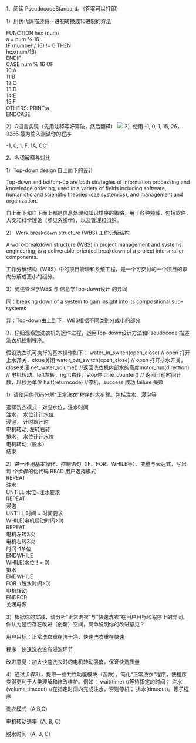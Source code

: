 1、阅读 PseudocodeStandard。（答案可以打印）

 1）用伪代码描述将十进制转换成16进制的方法 

  FUNCTION hex (num)   
        a = num % 16  
  IF (number / 16) != 0 THEN   
      hex(num/16)  
  ENDIF  
  CASE num % 16 OF   
      10:A  
      11:B  
      12:C  
      13:D  
      14:E  
      15:F  
      OTHERS: PRINT:a  
  ENDCASE  

 2）C语言实现（先用注释写好算法，然后翻译） 
 ![](http://ww1.sinaimg.cn/large/007jCw9lgy1fx6os7n0hrj30gv0dcgnh.jpg)
 3）使用 -1,  0,  1,  15,   26，3265 最为输入测试你的程序

  -1, 0, 1, F, 1A, CC1

2、名词解释与对比 

1）Top-down design  自上而下的设计

Top-down and bottom-up are both strategies of information processing and knowledge ordering, used in a variety of fields including software, humanistic and scientific theories (see systemics), and management and organization.

自上而下和自下而上都是信息处理和知识排序的策略，用于各种领域，包括软件，人文和科学理论（参见系统学），以及管理和组织。

2） Work breakdown structure (WBS)   工作分解结构

A work-breakdown structure (WBS) in project management and systems engineering, is a deliverable-oriented breakdown of a project into smaller components. 

工作分解结构（WBS）中的项目管理和系统工程，是一个可交付的一个项目的取向分解成更小的组分。

3）简述管理学WBS 与 信息学Top-down设计 的异同

同：breaking down of a system to gain insight into its compositional sub-systems 

异：Top-down由上到下，WBS根据不同类别分成小的部分

3、仔细观察您洗衣机的运作过程，运用Top-down设计方法和Pseudocode 描述洗衣机控制程序。

假设洗衣机可执行的基本操作如下： water_in_switch(open_close)  // open 打开上水开关，close关闭 water_out_switch(open_close)  // open 打开排水开关，close关闭 get_water_volume()  //返回洗衣机内部水的高度motor_run(direction) // 电机转动。left左转，right右转，stop停 time_counter()  // 返回当前时间计数，以秒为单位 halt(returncode) //停机，success 成功 failure 失败

1）请使用伪代码分解“正常洗衣”程序的大步骤。包括注水、浸泡等 

选择洗衣模式：对应水位，注水时间   
注水， 水位计计水位   
浸泡， 计时器计时   
电机转动, 左转右转  
排水， 水位计计水位   
电机转动（脱水）   
结束  

2）进一步用基本操作、控制语句（IF、FOR、WHILE等）、变量与表达式，写出每 个步骤的伪代码 
READ 用户选择模式  
REPEAT  
注水  
UNTILL 水位=注水要求  
REPEAT   
浸泡  
UNTILL 时间 = 时间要求  
WHILE(电机启动时间>0)  
REPEAT   
电机左转3次  
电机右转3次  
时间-1单位  
ENDWHILE  
WHILE(水位！= 0)  
排水  
ENDWHILE  
FOR（脱水时间>0）   
电机转动  
ENDFOR  
关闭电源  

3）根据你的实践，请分析“正常洗衣”与“快速洗衣”在用户目标和程序上的异同。 你认为是否存在改进（创新）空间，简单说明你的改进意见？ 

用户目标：正常洗衣重在洗干净，快速洗衣重在快速

程序：快速洗衣没有浸泡环节

改进意见：加大快速洗衣时的电机转动强度，保证快洗质量

4）通过步骤3），提取一些共性功能模块（函数），简化“正常洗衣”程序，使程序 变得更利于人类理解和修改维护。例如： wait(time) //等待指定的时间； 注水(volume,timeout) //在指定时间内完成注水，否则停机； 排水(timeout)。等子程序

洗衣模式（A,B,C） 

电机转动速率（A, B, C） 

脱水时间（A, B, C）